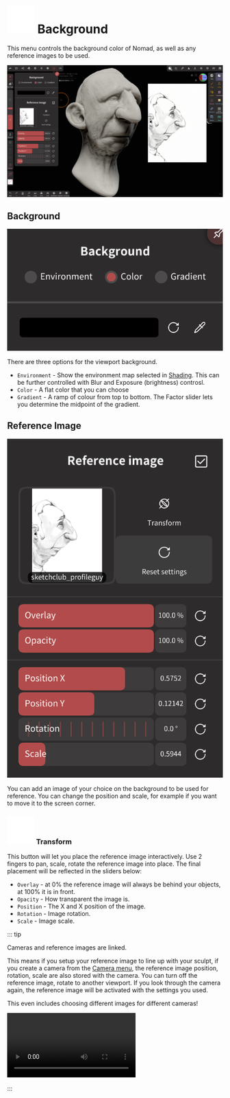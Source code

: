 # ![](./icons/image.png) Background

This menu controls the background color of Nomad, as well as any reference images to be used.

![](./images/background_overview.jpg)

## Background 
![](./images/background_selector.png)

There are three options for the viewport background.

* `Environment` - Show the environment map selected in [Shading](shading). This can be further controlled with Blur and Exposure (brightness) controsl. 
* `Color` - A flat color that you can choose
* `Gradient` - A ramp of colour from top to bottom. The Factor slider lets you determine the midpoint of the gradient.  

## Reference Image

![](./images/background_reference.png)

You can add an image of your choice on the background to be used for reference.
You can change the position and scale, for example if you want to move it to the screen corner.

### ![](./icons/tool_transform.png) Transform 

This button will let you place the reference image interactively. Use 2 fingers to pan, scale, rotate the reference image into place. The final placement will be reflected in the sliders below:

* `Overlay` - at 0% the reference image will always be behind your objects, at 100% it is in front. 
* `Opacity` - How transparent the image is.
* `Position` - The X and X position of the image.
* `Rotation` - Image rotation.
* `Scale` - Image scale.


::: tip

Cameras and reference images are linked. 

This means if you setup your reference image to line up with your sculpt, if you create a camera from the [Camera menu](camera), the reference image position, rotation, scale are also stored with the camera. You can turn off the reference image, rotate to another viewport. If you look through the camera again, the reference image will be activated with the settings you used.

This even includes choosing different images for different cameras!

 ![](./videos/reference_camera.mp4)

:::
